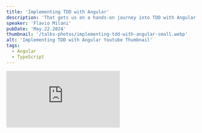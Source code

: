 ```yaml
---
title: 'Implementing TDD with Angular'
description: 'That gets us on a hands-on journey into TDD with Angular! peek into the fundamentals of test-driven development, unit testing with Jest, and conquer end-to-end testing with Cypress. Discover best practices for integration and automation. Thanks for the support: @DeafTech'
speaker: 'Flavio Milani'
pubDate: 'May.22.2024'
thumbnail: '/talks-photos/implementing-tdd-with-angular-small.webp'
alt: 'Implementing TDD with Angular Youtube Thumbnail'
tags:
  - Angular
  - TypeScript
---
```


<iframe 
  class="youtube-frame"
  src="https://www.youtube.com/embed/_RCTzxSRrxU?si=xzqjNc8f5goyNbXe"
  title="YouTube video player" 
  frameborder="0"
  allow="accelerometer; autoplay; clipboard-write; encrypted-media; gyroscope; picture-in-picture; web-share"
  referrerpolicy="strict-origin-when-cross-origin"
  allowfullscreen>
</iframe>
